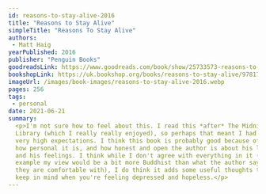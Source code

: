 ```yaml
---
id: reasons-to-stay-alive-2016
title: "Reasons to Stay Alive"
simpleTitle: "Reasons To Stay Alive"
authors:
 - Matt Haig
yearPublished: 2016
publisher: "Penguin Books"
goodreadsLink: https://www.goodreads.com/book/show/25733573-reasons-to-stay-alive
bookshopLink: https://uk.bookshop.org/books/reasons-to-stay-alive/9781782116820
imageUrl: /images/book-images/reasons-to-stay-alive-2016.webp
pages: 256
tags:
 - personal
date: 2021-06-21
summary:
  <p>I'm not sure how to feel about this. I read this *after* The Midnight
  Library (which I really really enjoyed), so perhaps that meant I had
  very high expectations. I think this book is probably good because of
  how personal it is, and how honest and open the author is about his life
  and his feelings. I think while I don't agree with everything in it (for
  example my view would be a bit more Buddhist than what the author says
  they are comfortable with), I do think it adds some useful thoughts to
  keep in mind when you're feeling depressed and hopeless.</p>
---
```


